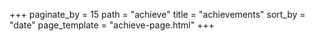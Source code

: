 +++
paginate_by = 15
path = "achieve"
title = "achievements"
sort_by = "date"
page_template = "achieve-page.html"
+++